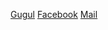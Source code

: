 [Gugul](https://wwww.canva.com)
[Facebook](https://wwww.facebook.com)
[Mail](https://www.hotmail.com)
